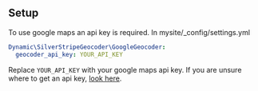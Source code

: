 ## Setup
To use google maps an api key is required. 
In mysite/_config/settings.yml
```yaml
Dynamic\SilverStripeGeocoder\GoogleGeocoder:
  geocoder_api_key: YOUR_API_KEY
```
Replace `YOUR_API_KEY` with your google maps api key. If you are unsure where to get an api key, [look here](https://developers.google.com/maps/documentation/javascript/get-api-key).
